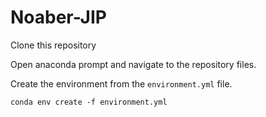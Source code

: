 # Noaber-JIP
Clone this repository

Open anaconda prompt and navigate to the repository files.

Create the environment from the `environment.yml` file.
```
conda env create -f environment.yml
```